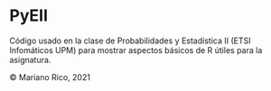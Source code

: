 # PyEII

Código usado en la clase de Probabilidades y Estadística II (ETSI Infomáticos UPM) para mostrar aspectos básicos de R útiles para la asignatura.

© Mariano Rico,  2021
